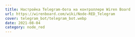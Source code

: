 ```yaml
---
title: Настройка Telegram-бота на контроллере Wiren Board
url: https://wirenboard.com/wiki/Node-RED_Telegram
cover: telegram_bot/telegram_bot.webp
date: 2021-08-04
category: node_red
---
```

